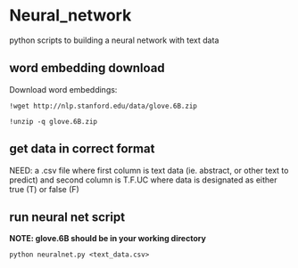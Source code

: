 # Neural_network
python scripts to building a neural network with text data

## word embedding download
Download word embeddings:

    !wget http://nlp.stanford.edu/data/glove.6B.zip
    
    !unzip -q glove.6B.zip
    
## get data in correct format

  NEED: a .csv file where first column is text data (ie. abstract, or other text to predict) and second column is T.F.UC where data is designated as either true (T) or false (F)

## run neural net script

**NOTE: glove.6B should be in your working directory**

    python neuralnet.py <text_data.csv>
    
    
